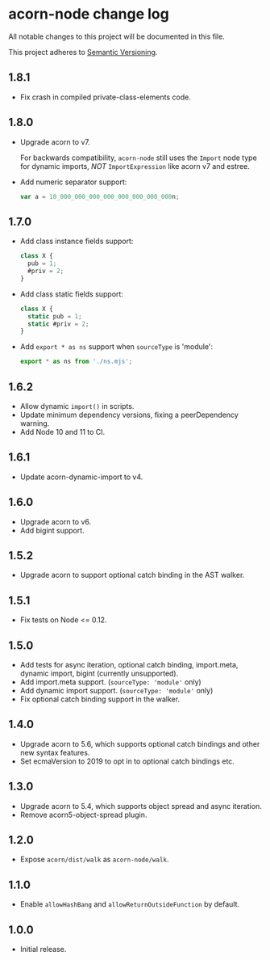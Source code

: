 # acorn-node change log

All notable changes to this project will be documented in this file.

This project adheres to [Semantic Versioning](http://semver.org/).

## 1.8.1
 * Fix crash in compiled private-class-elements code.

## 1.8.0
 * Upgrade acorn to v7.

   For backwards compatibility, `acorn-node` still uses the `Import` node type for dynamic imports, _NOT_ `ImportExpression` like acorn v7 and estree.
 * Add numeric separator support:
   ```js
   var a = 10_000_000_000_000_000_000_000_000n;
   ```

## 1.7.0
 * Add class instance fields support:
   ```js
   class X {
     pub = 1;
     #priv = 2;
   }
   ```
 * Add class static fields support:
   ```js
   class X {
     static pub = 1;
     static #priv = 2;
   }
   ```
 * Add `export * as ns` support when `sourceType` is 'module':
   ```js
   export * as ns from './ns.mjs';
   ```

## 1.6.2

 * Allow dynamic `import()` in scripts.
 * Update minimum dependency versions, fixing a peerDependency warning.
 * Add Node 10 and 11 to CI.

## 1.6.1

 * Update acorn-dynamic-import to v4.

## 1.6.0

 * Upgrade acorn to v6.
 * Add bigint support.

## 1.5.2

 * Upgrade acorn to support optional catch binding in the AST walker.

## 1.5.1

 * Fix tests on Node <= 0.12.

## 1.5.0

 * Add tests for async iteration, optional catch binding, import.meta,
   dynamic import, bigint (currently unsupported).
 * Add import.meta support. (`sourceType: 'module'` only)
 * Add dynamic import support. (`sourceType: 'module'` only)
 * Fix optional catch binding support in the walker.

## 1.4.0

 * Upgrade acorn to 5.6, which supports optional catch bindings and other
   new syntax features.
 * Set ecmaVersion to 2019 to opt in to optional catch bindings etc.

## 1.3.0

 * Upgrade acorn to 5.4, which supports object spread and async iteration.
 * Remove acorn5-object-spread plugin.

## 1.2.0

 * Expose `acorn/dist/walk` as `acorn-node/walk`.

## 1.1.0

 * Enable `allowHashBang` and `allowReturnOutsideFunction` by default.

## 1.0.0

 * Initial release.

